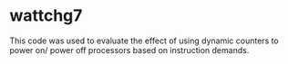 wattchg7
========

This code was used to evaluate the effect of using dynamic counters to power on/ power off processors based on instruction demands.

